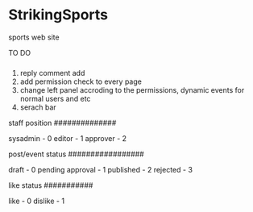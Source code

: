 # StrikingSports
sports web site

TO DO
#####

1) reply comment add
2) add permission check to every page
3) change left panel accroding to the permissions, dynamic events for normal users and etc
4) serach bar

staff position
##############

sysadmin - 0
editor - 1
approver - 2

post/event status
#################

draft - 0
pending approval - 1
published - 2
rejected - 3

like status
###########

like - 0
dislike - 1